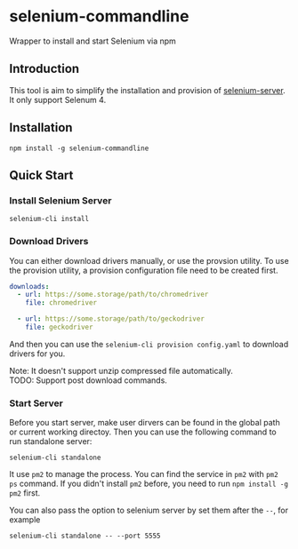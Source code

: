 # selenium-commandline
Wrapper to install and start Selenium via npm

## Introduction
This tool is aim to simplify the installation and provision of [selenium-server](https://www.selenium.dev/downloads/). It only support Selenum 4.

## Installation
`npm install -g selenium-commandline`

## Quick Start

### Install Selenium Server
`selenium-cli install`

### Download Drivers
You can either download drivers manually, or use the provsion utility. To use the provision utility, a provision configuration file need to be created first.

```yaml
downloads:
  - url: https://some.storage/path/to/chromedriver
    file: chromedriver

  - url: https://some.storage/path/to/geckodriver
    file: geckodriver
```

And then you can use the `selenium-cli provision config.yaml` to download drivers for you.

Note: It doesn't support unzip compressed file automatically.  
TODO: Support post download commands.

### Start Server
Before you start server, make user dirvers can be found in the global path or current working directoy.
Then you can use the following command to run standalone server:

`selenium-cli standalone`

It use `pm2` to manage the process. You can find the service in `pm2` with `pm2 ps` command.
If you didn't install `pm2` before, you need to run `npm install -g pm2` first.

You can also pass the option to selenium server by set them after the `--`, for example 

`selenium-cli standalone -- --port 5555`